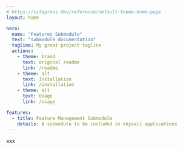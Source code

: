 ```yaml
---
# https://vitepress.dev/reference/default-theme-home-page
layout: home

hero:
  name: "Features Submodule"
  text: "submodule documentation"
  tagline: My great project tagline
  actions:
    - theme: brand
      text: original readme
      link: /readme
    - theme: alt
      text: Installation
      link: /installation
    - theme: alt
      text: Usage
      link: /usage

features:
  - title: Feature Management Submodule
    details: A submodule to be included in skysail applications
---
```


xxx
